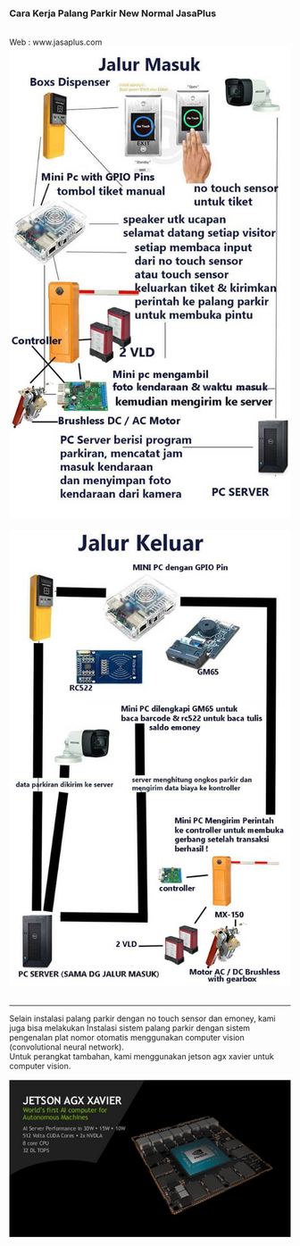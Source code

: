 <h3>Cara Kerja Palang Parkir New Normal JasaPlus</h3>
<br>
Web : www.jasaplus.com
<br>
<img src="https://raw.githubusercontent.com/antoniusrobotsoft/ELECTRONIC-ENGINEERING/main/STUFFS/palang-parkir-new-normal-jasaplus.com/cara-kerja-palang-parkir-new-normal-jasaplus.com1.jpg">
<br>
<br>
<img src="https://raw.githubusercontent.com/antoniusrobotsoft/ELECTRONIC-ENGINEERING/main/STUFFS/palang-parkir-new-normal-jasaplus.com/cara-kerja-palang-parkir-new-normal-jasaplus.com2.jpg">
<br><br>
<hr>

Selain instalasi palang parkir dengan no touch sensor dan emoney, kami juga bisa melakukan Instalasi sistem palang parkir dengan sistem pengenalan plat nomor otomatis menggunakan computer vision (convolutional neural network).
<br>
Untuk perangkat tambahan, kami menggunakan jetson agx xavier untuk computer vision. 
<br>
<br>
<img src="https://raw.githubusercontent.com/antoniusrobotsoft/ELECTRONIC-ENGINEERING/main/STUFFS/palang-parkir-new-normal-jasaplus.com/jetson-xavier.png">



